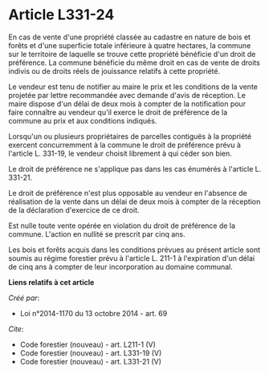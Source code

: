 # Article L331-24

En cas de vente d'une propriété classée au cadastre en nature de bois et forêts et d'une superficie totale inférieure à
quatre hectares, la commune sur le territoire de laquelle se trouve cette propriété bénéficie d'un droit de préférence. La
commune bénéficie du même droit en cas de vente de droits indivis ou de droits réels de jouissance relatifs à cette
propriété.

Le vendeur est tenu de notifier au maire le prix et les conditions de la vente projetée par lettre recommandée avec demande
d'avis de réception. Le maire dispose d'un délai de deux mois à compter de la notification pour faire connaître au vendeur
qu'il exerce le droit de préférence de la commune au prix et aux conditions indiqués.

Lorsqu'un ou plusieurs propriétaires de parcelles contiguës à la propriété exercent concurremment à la commune le droit de
préférence prévu à l'article L. 331-19, le vendeur choisit librement à qui céder son bien.

Le droit de préférence ne s'applique pas dans les cas énumérés à l'article L. 331-21.

Le droit de préférence n'est plus opposable au vendeur en l'absence de réalisation de la vente dans un délai de deux mois à
compter de la réception de la déclaration d'exercice de ce droit.

Est nulle toute vente opérée en violation du droit de préférence de la commune. L'action en nullité se prescrit par cinq ans.

Les bois et forêts acquis dans les conditions prévues au présent article sont soumis au régime forestier prévu à l'article L.
211-1 à l'expiration d'un délai de cinq ans à compter de leur incorporation au domaine communal.

**Liens relatifs à cet article**

_Créé par_:

  - Loi n°2014-1170 du 13 octobre 2014 - art. 69

_Cite_:

  - Code forestier (nouveau) - art. L211-1 (V)
  - Code forestier (nouveau) - art. L331-19 (V)
  - Code forestier (nouveau) - art. L331-21 (V)
